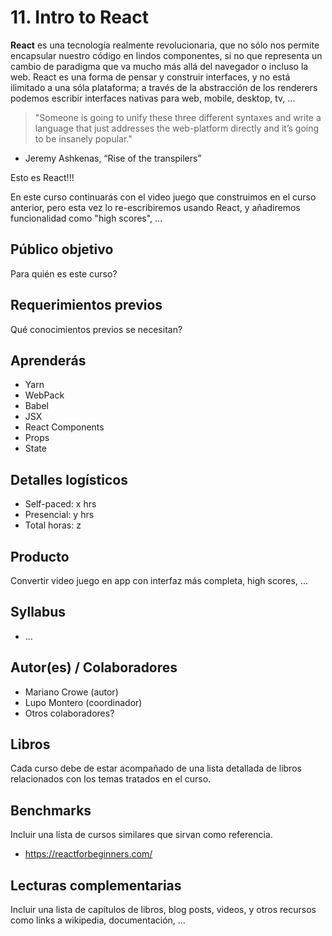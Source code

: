 # 11. Intro to React

**React** es una tecnología realmente revolucionaria, que no sólo nos permite
encapsular nuestro código en lindos componentes, si no que representa un cambio
de paradigma que va mucho más allá del navegador o incluso la web. React es una
forma de pensar y construir interfaces, y no está ilimitado a una sóla
plataforma; a través de la abstracción de los renderers podemos escribir
interfaces nativas para web, mobile, desktop, tv, ...

> "Someone is going to unify these three different syntaxes and write a language
that just addresses the web-platform directly and it’s going to be insanely
popular."
- Jeremy Ashkenas, “Rise of the transpilers”

Esto es React!!!

En este curso continuarás con el video juego que construimos en el curso
anterior, pero esta vez lo re-escribiremos usando React, y añadiremos
funcionalidad como "high scores", ...

## Público objetivo

Para quién es este curso?

## Requerimientos previos

Qué conocimientos previos se necesitan?

## Aprenderás

* Yarn
* WebPack
* Babel
* JSX
* React Components
* Props
* State

## Detalles logísticos

* Self-paced: x hrs
* Presencial: y hrs
* Total horas: z

## Producto

Convertir video juego en app con interfaz más completa, high scores, ...

## Syllabus

* ...

## Autor(es) / Colaboradores

* Mariano Crowe (autor)
* Lupo Montero (coordinador)
* Otros colaboradores?

## Libros

Cada curso debe de estar acompañado de una lista detallada de libros
relacionados con los temas tratados en el curso.

## Benchmarks

Incluir una lista de cursos similares que sirvan como referencia.

* https://reactforbeginners.com/

## Lecturas complementarias

Incluir una lista de capítulos de libros, blog posts, videos, y otros recursos
como links a wikipedia, documentación, ...
